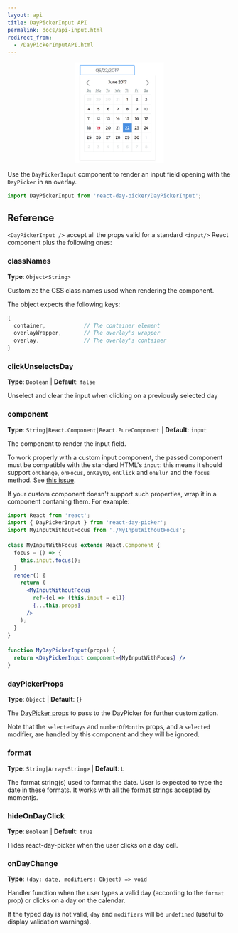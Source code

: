 ```yaml
---
layout: api
title: DayPickerInput API
permalink: docs/api-input.html
redirect_from: 
  - /DayPickerInputAPI.html
---
```


<picture style="text-align: center;display: block"><a href="/examples/input-advanced.html"><img src="../images/demo-input.png" width="200" /></a></picture>

Use the `DayPickerInput` component to render an input field opening with the `DayPicker` in an overlay.

```js
import DayPickerInput from 'react-day-picker/DayPickerInput';
```

## Reference

`<DayPickerInput />` accept all the props valid for a standard `<input/>` React component plus the following ones:

### classNames

**Type**: `Object<String>`

Customize the CSS class names used when rendering the component. 

The object expects the following keys:

```js
{
  container,            // The container element
  overlayWrapper,       // The overlay's wrapper
  overlay,              // The overlay's container
}
```

### clickUnselectsDay

**Type**: `Boolean` | **Default**: `false`

Unselect and clear the input when clicking on a previously selected day

### component

**Type**: `String|React.Component|React.PureComponent` | **Default**: `input`

The component to render the input field. 

To work properly with a custom input component, the passed component must be compatible with the standard HTML's `input`: this means it should support `onChange`, `onFocus`, `onKeyUp`, `onClick` and `onBlur` and the `focus` method.
See [this issue](https://github.com/gpbl/react-day-picker/issues/378).

If your custom component doesn't support such properties, wrap it in a component contaning them. For example:

```jsx
import React from 'react';
import { DayPickerInput } from 'react-day-picker';
import MyInputWithoutFocus from './MyInputWithoutFocus';

class MyInputWithFocus extends React.Component {
  focus = () => {
    this.input.focus();
  }
  render() {
    return (
      <MyInputWithoutFocus 
        ref={el => (this.input = el)} 
        {...this.props} 
      />
    );
  }
}

function MyDayPickerInput(props) {
  return <DayPickerInput component={MyInputWithFocus} />
} 

```

### dayPickerProps

**Type**: `Object` | **Default**: {}

The [DayPicker props](api-daypicker.md) to pass to the DayPicker for further customization.

Note that the `selectedDays` and `numberOfMonths` props, and a `selected` modifier, are handled by this component and they will be ignored.

### format

**Type**: `String|Array<String>` | **Default**: `L`

The format string(s) used to format the date. User is expected to type the date in these formats. It works with all the [format strings](https://momentjs.com/docs/#/displaying/format/) accepted by momentjs.

### hideOnDayClick

**Type**: `Boolean` | **Default**: `true`

Hides react-day-picker when the user clicks on a day cell.

### onDayChange

**Type**: `(day: date, modifiers: Object) => void`

Handler function when the user types a valid day (according to the `format` prop) or clicks on a day on the calendar. 

If the typed day is not valid, `day` and `modifiers` will be `undefined` (useful to display validation warnings).


